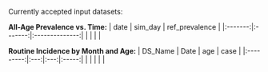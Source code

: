 Currently accepted input datasets:

**All-Age Prevalence vs. Time:**
| date		| sim_day | ref_prevalence | 
|:-------:|:-------:|:--------------:|
| | | |

**Routine Incidence by Month and Age:**
| DS_Name		| Date | age | case |
|:---------:|:---:|:---:|:-----:|
|  |  |  |  |

